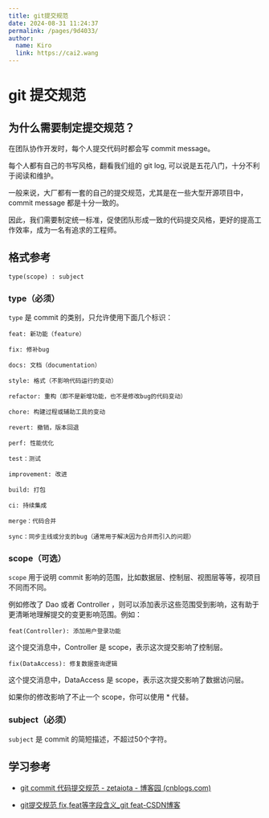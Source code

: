 ```yaml
---
title: git提交规范
date: 2024-08-31 11:24:37
permalink: /pages/9d4033/
author: 
  name: Kiro
  link: https://cai2.wang
---
```

# git 提交规范

## 为什么需要制定提交规范？

在团队协作开发时，每个人提交代码时都会写 commit message。

每个人都有自己的书写风格，翻看我们组的 git log, 可以说是五花八门，十分不利于阅读和维护。

一般来说，大厂都有一套的自己的提交规范，尤其是在一些大型开源项目中，commit message 都是十分一致的。

因此，我们需要制定统一标准，促使团队形成一致的代码提交风格，更好的提高工作效率，成为一名有追求的工程师。



## 格式参考

```
type(scope) : subject
```

### type（必须）

`type` 是 commit 的类别，只允许使用下面几个标识：

```
feat: 新功能（feature）

fix: 修补bug

docs: 文档（documentation）

style: 格式（不影响代码运行的变动）

refactor: 重构（即不是新增功能，也不是修改bug的代码变动）

chore: 构建过程或辅助工具的变动

revert: 撤销，版本回退

perf: 性能优化

test：测试

improvement: 改进

build: 打包

ci: 持续集成

merge：代码合并

sync：同步主线或分支的bug（通常用于解决因为合并而引入的问题）
```



### scope（可选）

`scope` 用于说明 commit 影响的范围，比如数据层、控制层、视图层等等，视项目不同而不同。



例如修改了 Dao 或者 Controller ，则可以添加表示这些范围受到影响，这有助于更清晰地理解提交的变更影响范围。例如：

```
feat(Controller): 添加用户登录功能
```

这个提交消息中，Controller 是 scope，表示这次提交影响了控制层。

```
fix(DataAccess): 修复数据查询逻辑
```

这个提交消息中，DataAccess 是 scope，表示这次提交影响了数据访问层。

如果你的修改影响了不止一个 scope，你可以使用 * 代替。


### subject（必须）

`subject` 是 commit 的简短描述，不超过50个字符。

## 学习参考

- [git commit 代码提交规范 - zetaiota - 博客园 (cnblogs.com)](https://www.cnblogs.com/anly95/p/13163384.html)

- [git提交规范 fix,feat等字段含义_git feat-CSDN博客](https://blog.csdn.net/weixin_44599143/article/details/128090981)